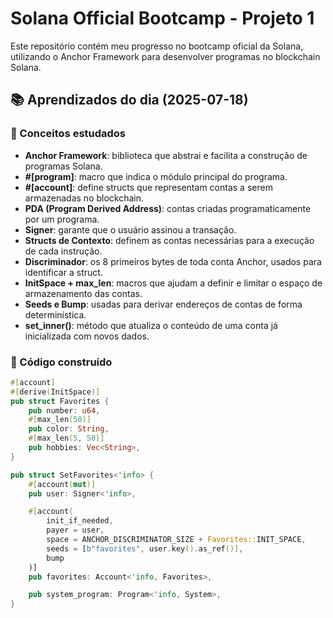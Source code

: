 # Solana Official Bootcamp - Projeto 1

Este repositório contém meu progresso no bootcamp oficial da Solana, utilizando o Anchor Framework para desenvolver programas no blockchain Solana.

## 📚 Aprendizados do dia (2025-07-18)

### 🧠 Conceitos estudados

- **Anchor Framework**: biblioteca que abstrai e facilita a construção de programas Solana.
- **#[program]**: macro que indica o módulo principal do programa.
- **#[account]**: define structs que representam contas a serem armazenadas no blockchain.
- **PDA (Program Derived Address)**: contas criadas programaticamente por um programa.
- **Signer**: garante que o usuário assinou a transação.
- **Structs de Contexto**: definem as contas necessárias para a execução de cada instrução.
- **Discriminador**: os 8 primeiros bytes de toda conta Anchor, usados para identificar a struct.
- **InitSpace + max_len**: macros que ajudam a definir e limitar o espaço de armazenamento das contas.
- **Seeds e Bump**: usadas para derivar endereços de contas de forma determinística.
- **set_inner()**: método que atualiza o conteúdo de uma conta já inicializada com novos dados.

### 🔨 Código construído

```rust
#[account]
#[derive(InitSpace)]
pub struct Favorites {
    pub number: u64,
    #[max_len(50)]
    pub color: String,
    #[max_len(5, 50)]
    pub hobbies: Vec<String>,
}

pub struct SetFavorites<'info> {
    #[account(mut)]
    pub user: Signer<'info>,

    #[account(
        init_if_needed,
        payer = user,
        space = ANCHOR_DISCRIMINATOR_SIZE + Favorites::INIT_SPACE,
        seeds = [b"favorites", user.key().as_ref()],
        bump
    )]
    pub favorites: Account<'info, Favorites>,

    pub system_program: Program<'info, System>,
}
